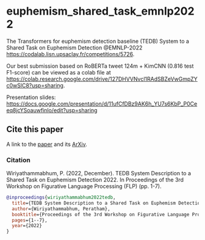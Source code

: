 # euphemism_shared_task_emnlp2022
The Transformers for euphemism detection baseline (TEDB) System to a Shared Task on Euphemism Detection @EMNLP-2022
https://codalab.lisn.upsaclay.fr/competitions/5726.

Our best submission based on RoBERTa tweet 124m + KimCNN (0.816 test F1-score) can be viewed as a colab file at https://colab.research.google.com/drive/127DHVVNvcl1RAdSBZeVwGmpZYc0wSlC8?usp=sharing.

Presentation slides: https://docs.google.com/presentation/d/11ufCfDBz9AK6h_YU7s6KbP_P0Ceeq8jcYSoauwfinlo/edit?usp=sharing

## Cite this paper
A link to the [paper](https://aclanthology.org/2022.flp-1.pdf#page=15) and its [ArXiv](https://arxiv.org/abs/2301.06602).

### Citation
Wiriyathammabhum, P. (2022, December). TEDB System Description to a Shared Task on Euphemism Detection 2022. In Proceedings of the 3rd Workshop on Figurative Language Processing (FLP) (pp. 1-7).

``` bibtex
@inproceedings{wiriyathammabhum2022tedb,
  title={TEDB System Description to a Shared Task on Euphemism Detection 2022},
  author={Wiriyathammabhum, Peratham},
  booktitle={Proceedings of the 3rd Workshop on Figurative Language Processing (FLP)},
  pages={1--7},
  year={2022}
}
```
